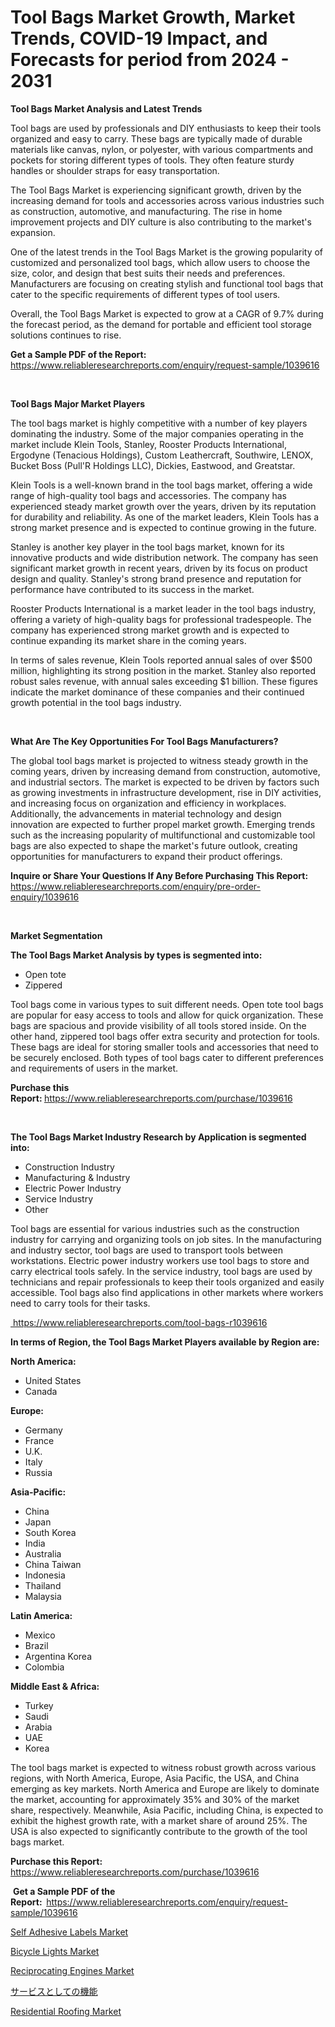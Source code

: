 <p><h1>Tool Bags Market Growth, Market Trends, COVID-19 Impact, and Forecasts for period from 2024 - 2031</h1></p><p><strong>Tool Bags Market Analysis and Latest Trends</strong></p>
<p><p>Tool bags are used by professionals and DIY enthusiasts to keep their tools organized and easy to carry. These bags are typically made of durable materials like canvas, nylon, or polyester, with various compartments and pockets for storing different types of tools. They often feature sturdy handles or shoulder straps for easy transportation.</p><p>The Tool Bags Market is experiencing significant growth, driven by the increasing demand for tools and accessories across various industries such as construction, automotive, and manufacturing. The rise in home improvement projects and DIY culture is also contributing to the market's expansion.</p><p>One of the latest trends in the Tool Bags Market is the growing popularity of customized and personalized tool bags, which allow users to choose the size, color, and design that best suits their needs and preferences. Manufacturers are focusing on creating stylish and functional tool bags that cater to the specific requirements of different types of tool users.</p><p>Overall, the Tool Bags Market is expected to grow at a CAGR of 9.7% during the forecast period, as the demand for portable and efficient tool storage solutions continues to rise.</p></p>
<p><strong>Get a Sample PDF of the Report:&nbsp;</strong> <a href="https://www.reliableresearchreports.com/enquiry/request-sample/1039616">https://www.reliableresearchreports.com/enquiry/request-sample/1039616</a></p>
<p>&nbsp;</p>
<p><strong>Tool Bags Major Market Players</strong></p>
<p><p>The tool bags market is highly competitive with a number of key players dominating the industry. Some of the major companies operating in the market include Klein Tools, Stanley, Rooster Products International, Ergodyne (Tenacious Holdings), Custom Leathercraft, Southwire, LENOX, Bucket Boss (Pull'R Holdings LLC), Dickies, Eastwood, and Greatstar.</p><p>Klein Tools is a well-known brand in the tool bags market, offering a wide range of high-quality tool bags and accessories. The company has experienced steady market growth over the years, driven by its reputation for durability and reliability. As one of the market leaders, Klein Tools has a strong market presence and is expected to continue growing in the future.</p><p>Stanley is another key player in the tool bags market, known for its innovative products and wide distribution network. The company has seen significant market growth in recent years, driven by its focus on product design and quality. Stanley's strong brand presence and reputation for performance have contributed to its success in the market.</p><p>Rooster Products International is a market leader in the tool bags industry, offering a variety of high-quality bags for professional tradespeople. The company has experienced strong market growth and is expected to continue expanding its market share in the coming years.</p><p>In terms of sales revenue, Klein Tools reported annual sales of over $500 million, highlighting its strong position in the market. Stanley also reported robust sales revenue, with annual sales exceeding $1 billion. These figures indicate the market dominance of these companies and their continued growth potential in the tool bags industry.</p></p>
<p>&nbsp;</p>
<p><strong>What Are The Key Opportunities For Tool Bags Manufacturers?</strong></p>
<p><p>The global tool bags market is projected to witness steady growth in the coming years, driven by increasing demand from construction, automotive, and industrial sectors. The market is expected to be driven by factors such as growing investments in infrastructure development, rise in DIY activities, and increasing focus on organization and efficiency in workplaces. Additionally, the advancements in material technology and design innovation are expected to further propel market growth. Emerging trends such as the increasing popularity of multifunctional and customizable tool bags are also expected to shape the market's future outlook, creating opportunities for manufacturers to expand their product offerings.</p></p>
<p><strong>Inquire or Share Your Questions If Any Before Purchasing This Report:</strong> <a href="https://www.reliableresearchreports.com/enquiry/pre-order-enquiry/1039616">https://www.reliableresearchreports.com/enquiry/pre-order-enquiry/1039616</a></p>
<p>&nbsp;</p>
<p><strong>Market Segmentation</strong></p>
<p><strong>The Tool Bags Market Analysis by types is segmented into:</strong></p>
<p><ul><li>Open tote</li><li>Zippered</li></ul></p>
<p><p>Tool bags come in various types to suit different needs. Open tote tool bags are popular for easy access to tools and allow for quick organization. These bags are spacious and provide visibility of all tools stored inside. On the other hand, zippered tool bags offer extra security and protection for tools. These bags are ideal for storing smaller tools and accessories that need to be securely enclosed. Both types of tool bags cater to different preferences and requirements of users in the market.</p></p>
<p><strong>Purchase this Report:&nbsp;</strong><a href="https://www.reliableresearchreports.com/purchase/1039616">https://www.reliableresearchreports.com/purchase/1039616</a></p>
<p>&nbsp;</p>
<p><strong>The Tool Bags Market Industry Research by Application is segmented into:</strong></p>
<p><ul><li>Construction Industry</li><li>Manufacturing & Industry</li><li>Electric Power Industry</li><li>Service Industry</li><li>Other</li></ul></p>
<p><p>Tool bags are essential for various industries such as the construction industry for carrying and organizing tools on job sites. In the manufacturing and industry sector, tool bags are used to transport tools between workstations. Electric power industry workers use tool bags to store and carry electrical tools safely. In the service industry, tool bags are used by technicians and repair professionals to keep their tools organized and easily accessible. Tool bags also find applications in other markets where workers need to carry tools for their tasks.</p></p>
<p><a href="https://www.reliableresearchreports.com/tool-bags-r1039616">&nbsp;https://www.reliableresearchreports.com/tool-bags-r1039616</a></p>
<p><strong>In terms of Region, the Tool Bags Market Players available by Region are:</strong></p>
<p>
    <p> <strong> North America: </strong>
        <ul>
            <li>United States</li>
            <li>Canada</li>
        </ul>
        </p> 
    <p> <strong> Europe: </strong>
        <ul>
            <li>Germany</li>
            <li>France</li>
            <li>U.K.</li>
            <li>Italy</li>
            <li>Russia</li>
        </ul>
        </p> 
    <p> <strong> Asia-Pacific: </strong>
        <ul>
            <li>China</li>
            <li>Japan</li>
            <li>South Korea</li>
            <li>India</li>
            <li>Australia</li>
            <li>China Taiwan</li>
            <li>Indonesia</li>
            <li>Thailand</li>
            <li>Malaysia</li>
        </ul>
        </p> 
    <p> <strong> Latin America: </strong>
        <ul>
            <li>Mexico</li>
            <li>Brazil</li>
            <li>Argentina Korea</li>
            <li>Colombia</li>
        </ul>
        </p> 
    <p> <strong> Middle East & Africa: </strong>
        <ul>
            <li>Turkey</li>
            <li>Saudi</li>
            <li>Arabia</li>
            <li>UAE</li>
            <li>Korea</li>
        </ul>
    </p>
    </p>
<p><p>The tool bags market is expected to witness robust growth across various regions, with North America, Europe, Asia Pacific, the USA, and China emerging as key markets. North America and Europe are likely to dominate the market, accounting for approximately 35% and 30% of the market share, respectively. Meanwhile, Asia Pacific, including China, is expected to exhibit the highest growth rate, with a market share of around 25%. The USA is also expected to significantly contribute to the growth of the tool bags market.</p></p>
<p><strong>Purchase this Report: </strong><a href="https://www.reliableresearchreports.com/purchase/1039616">https://www.reliableresearchreports.com/purchase/1039616</a></p>
<p>&nbsp;<strong>Get a Sample PDF of the Report:&nbsp;&nbsp;</strong><a href="https://www.reliableresearchreports.com/enquiry/request-sample/1039616">https://www.reliableresearchreports.com/enquiry/request-sample/1039616</a></p>
<p><strong></strong></p>
<p><p><a href="https://issuu.com/reportprime-2/docs/self-adhesive-labels-market-size-20_8050592ed489f5">Self Adhesive Labels Market</a></p><p><a href="https://github.com/wwwkeltoum/Market-Research-Report-List-2/blob/main/bicycle-lights-market.md">Bicycle Lights Market</a></p><p><a href="https://github.com/gamblestampleyjenny50m5sl6/Market-Research-Report-List-2/blob/main/reciprocating-engines-market.md">Reciprocating Engines Market</a></p><p><a href="https://github.com/nemesis2824/Market-Research-Report-List-1/blob/main/894157522171.md">サービスとしての機能</a></p><p><a href="https://issuu.com/reportprime-2/docs/residential-roofing-market-size-2030.pptx">Residential Roofing Market</a></p></p>